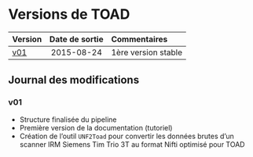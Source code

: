 # Versions de TOAD

| Version                  | Date de sortie  | Commentaires                    |
| :----------------------- | :-------------: | :------------------------------ |
| [v01](versions.md###v01) | 2015-08-24      | 1ère version stable             |


## Journal des modifications

### v01

- Structure finalisée du pipeline
- Première version de la documentation (tutoriel)
- Création de l’outil `UNF2Toad` pour convertir les données brutes d’un scanner IRM Siemens Tim Trio 3T au format Nifti optimisé pour TOAD
